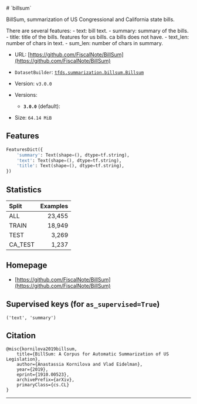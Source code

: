 <div itemscope itemtype="http://schema.org/Dataset">
  <div itemscope itemprop="includedInDataCatalog" itemtype="http://schema.org/DataCatalog">
    <meta itemprop="name" content="TensorFlow Datasets" />
  </div>
  <meta itemprop="name" content="billsum" />
  <meta itemprop="description" content="&#10;BillSum, summarization of US Congressional and California state bills.&#10;&#10;There are several features:&#10;  - text: bill text.&#10;  - summary: summary of the bills.&#10;  - title: title of the bills.&#10;features for us bills. ca bills does not have.&#10;  - text_len: number of chars in text.&#10;  - sum_len: number of chars in summary.&#10;&#10;&#10;To use this dataset:&#10;&#10;```python&#10;import tensorflow_datasets as tfds&#10;&#10;ds = tfds.load(&#x27;billsum&#x27;, split=&#x27;train&#x27;)&#10;for ex in ds.take(4):&#10;  print(ex)&#10;```&#10;&#10;See [the guide](https://www.tensorflow.org/datasets/overview) for more&#10;informations on [tensorflow_datasets](https://www.tensorflow.org/datasets).&#10;&#10;" />
  <meta itemprop="url" content="https://www.tensorflow.org/datasets/catalog/billsum" />
  <meta itemprop="sameAs" content="https://github.com/FiscalNote/BillSum" />
  <meta itemprop="citation" content="&#10;@misc{kornilova2019billsum,&#10;    title={BillSum: A Corpus for Automatic Summarization of US Legislation},&#10;    author={Anastassia Kornilova and Vlad Eidelman},&#10;    year={2019},&#10;    eprint={1910.00523},&#10;    archivePrefix={arXiv},&#10;    primaryClass={cs.CL}&#10;}&#10;" />
</div>
# `billsum`

BillSum, summarization of US Congressional and California state bills.

There are several features: - text: bill text. - summary: summary of the
bills. - title: title of the bills. features for us bills. ca bills does not
have. - text_len: number of chars in text. - sum_len: number of chars in
summary.

*   URL:
    [https://github.com/FiscalNote/BillSum](https://github.com/FiscalNote/BillSum)
*   `DatasetBuilder`:
    [`tfds.summarization.billsum.Billsum`](https://github.com/tensorflow/datasets/tree/master/tensorflow_datasets/summarization/billsum.py)
*   Version: `v3.0.0`
*   Versions:

    *   **`3.0.0`** (default):

*   Size: `64.14 MiB`

## Features
```python
FeaturesDict({
    'summary': Text(shape=(), dtype=tf.string),
    'text': Text(shape=(), dtype=tf.string),
    'title': Text(shape=(), dtype=tf.string),
})
```

## Statistics

Split   | Examples
:------ | -------:
ALL     | 23,455
TRAIN   | 18,949
TEST    | 3,269
CA_TEST | 1,237

## Homepage

*   [https://github.com/FiscalNote/BillSum](https://github.com/FiscalNote/BillSum)

## Supervised keys (for `as_supervised=True`)
`('text', 'summary')`

## Citation
```
@misc{kornilova2019billsum,
    title={BillSum: A Corpus for Automatic Summarization of US Legislation},
    author={Anastassia Kornilova and Vlad Eidelman},
    year={2019},
    eprint={1910.00523},
    archivePrefix={arXiv},
    primaryClass={cs.CL}
}
```

--------------------------------------------------------------------------------
